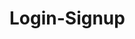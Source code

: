 # Login-Signup                                                                             
            
